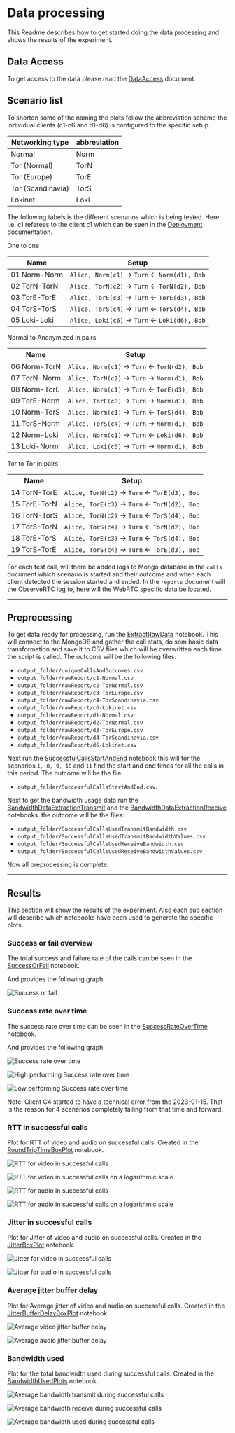 # Data processing

This Readme describes how to get started doing the data processing and shows the results of the experiment.

## Data Access

To get access to the data please read the [DataAccess](./DataAccess.md) document.

## Scenario list

To shorten some of the naming the plots follow the abbreviation scheme the individual clients (c1-c6 and d1-d6) is configured to the specific setup.


Networking type   | abbreviation
---               | ---
Normal            | Norm
Tor (Normal)      | TorN
Tor (Europe)      | TorE
Tor (Scandinavia) | TorS
Lokinet           | Loki

The following tabels is the different scenarios which is being tested. Here i.e. c1 referees to the client c1 which can be seen in the [Deployment](../Deployment/Readme.md) documentation.

One to one

Name              |  Setup
---               | ---
01 Norm-Norm      | `Alice, Norm(c1)` &rarr; `Turn` &larr; `Norm(d1), Bob`
02 TorN-TorN      | `Alice, TorN(c2)` &rarr; `Turn` &larr; `TorN(d2), Bob`
03 TorE-TorE      | `Alice, TorE(c3)` &rarr; `Turn` &larr; `TorE(d3), Bob`
04 TorS-TorS      | `Alice, TorS(c4)` &rarr; `Turn` &larr; `TorS(d4), Bob`
05 Loki-Loki      | `Alice, Loki(c6)` &rarr; `Turn` &larr; `Loki(d6), Bob`

Normal to Anonymized in pairs

Name              |  Setup
---               | ---
06 Norm-TorN      | `Alice, Norm(c1)` &rarr; `Turn` &larr; `TorN(d2), Bob`
07 TorN-Norm      | `Alice, TorN(c2)` &rarr; `Turn` &rarr; `Norm(d1), Bob`
08 Norm-TorE      | `Alice, Norm(c1)` &rarr; `Turn` &larr; `TorE(d3), Bob`
09 TorE-Norm      | `Alice, TorE(c3)` &rarr; `Turn` &rarr; `Norm(d1), Bob`
10 Norm-TorS      | `Alice, Norm(c1)` &rarr; `Turn` &larr; `TorS(d4), Bob`
11 TorS-Norm      | `Alice, TorS(c4)` &rarr; `Turn` &rarr; `Norm(d1), Bob`
12 Norm-Loki      | `Alice, Norm(c1)` &rarr; `Turn` &larr; `Loki(d6), Bob`
13 Loki-Norm      | `Alice, Loki(c6)` &rarr; `Turn` &rarr; `Norm(d1), Bob`

Tor to Tor in pairs

Name              |  Setup
---               | ---
14 TorN-TorE      | `Alice, TorN(c2)` &rarr; `Turn` &larr; `TorE(d3), Bob`
15 TorE-TorN      | `Alice, TorE(c3)` &rarr; `Turn` &larr; `TorN(d2), Bob`
16 TorN-TorS      | `Alice, TorN(c2)` &rarr; `Turn` &larr; `TorS(d4), Bob`
17 TorS-TorN      | `Alice, TorS(c4)` &rarr; `Turn` &larr; `TorN(d2), Bob`
18 TorE-TorS      | `Alice, TorE(c3)` &rarr; `Turn` &larr; `TorS(d4), Bob`
19 TorS-TorE      | `Alice, TorS(c4)` &rarr; `Turn` &larr; `TorE(d3), Bob`


For each test call, will there be added logs to Mongo database in the `calls` document which scenario is started and their outcome and when each client detected the session started and ended. In the `reports` document will the ObserveRTC log to, here will the WebRTC specific data be located.

---

## Preprocessing

To get data ready for processing, run the [ExtractRawData](./ExtractRawData.ipynb) notebook. This will connect to the MongoDB and gather the call stats, do som basic data transformation and save it to CSV files which will be overwritten each time the script is called. The outcome will be the following files:

- `output_folder/uniqueCallsAndOutcomes.csv`
- `output_folder/rawReport/c1-Normal.csv`
- `output_folder/rawReport/c2-TorNormal.csv`
- `output_folder/rawReport/c3-TorEurope.csv`
- `output_folder/rawReport/c4-TorScandinavia.csv`
- `output_folder/rawReport/c6-Lokinet.csv`
- `output_folder/rawReport/d1-Normal.csv`
- `output_folder/rawReport/d2-TorNormal.csv`
- `output_folder/rawReport/d3-TorEurope.csv`
- `output_folder/rawReport/d4-TorScandinavia.csv`
- `output_folder/rawReport/d6-Lokinet.csv`

Next run the [SuccessfulCallsStartAndEnd](./SuccessfulCallsStartAndEnd.ipynb) notebook this will for the scenarios `1, 8, 9, 10` and `11` find the start and end times for all the calls in this period. The outcome will be the file:

- `output_folder/SuccessfulCallsStartAndEnd.csv`.

Next to get the bandwidth usage data run the [BandwidthDataExtractionTransmit](./BandwidthDataExtractionTransmit.ipynb) and the [BandwidthDataExtractionReceive](./BandwidthDataExtractionReceive.ipynb) notebooks. the outcome will be the files:

- `output_folder/SuccessfulCallsUsedTransmitBandwidth.csv`
- `output_folder/SuccessfulCallsUsedTransmitBandwidthValues.csv`
- `output_folder/SuccessfulCallsUsedReceiveBandwidth.csv`
- `output_folder/SuccessfulCallsUsedReceiveBandwidthValues.csv`

Now all preprocessing is complete.

---

## Results

This section will show the results of the experiment. Also each sub section will describe which notebooks have been used to generate the specific plots.

### Success or fail overview

The total success and failure rate of the calls can be seen in the [SuccessOrFail](./SuccessOrFail.ipynb) notebook.

And provides the following graph:

![Success or fail](./output_folder/SuccessOrFail.svg)

### Success rate over time

The success rate over time can be seen in the [SuccessRateOverTime](./SuccessRateOverTime.ipynb) notebook.

And provides the following graph:

![Success rate over time](./output_folder/SuccessRateOverTime.svg)

![High performing Success rate over time](./output_folder/SuccessRateOverTimeHigh.svg)

![Low performing Success rate over time](./output_folder/SuccessRateOverTimeLow.svg)

Note: Client C4 started to have a technical error from the 2023-01-15. That is the reason for 4 scenarios completely failing from that time and forward.

### RTT in successful calls

Plot for RTT of video and audio on successful calls. Created in the [RoundTripTimeBoxPlot](./RoundTripTimeBoxPlot.ipynb) notebook.

![RTT for video in successful calls](./output_folder/BoxPlotRttVideo.svg)

![RTT for video in successful calls on a logarithmic scale](./output_folder/BoxPlotRttVideoLogScale.svg)

![RTT for audio in successful calls](./output_folder/BoxPlotRttAudio.svg)

![RTT for audio in successful calls on a logarithmic scale](./output_folder/BoxPlotRttAudioLogScale.svg)

### Jitter in successful calls

Plot for Jitter of video and audio on successful calls. Created in the [JitterBoxPlot](./JitterBoxPlot.ipynb) notebook.

![Jitter for video in successful calls](./output_folder/BoxPlotJitterVideo.svg)

![Jitter for audio in successful calls](./output_folder/BoxPlotJitterAudio.svg)

### Average jitter buffer delay

Plot for Average jitter of video and audio on successful calls. Created in the [JitterBufferDelayBoxPlot](./JitterBufferDelayBoxPlot.ipynb) notebook

![Average video jitter buffer delay](./output_folder/BoxPlotAvgJitterBufferDelayVideo.svg)

![Average audio jitter buffer delay](./output_folder/BoxPlotAvgJitterBufferDelayAudio.svg)

### Bandwidth used

Plot for the total bandwidth used during successful calls. Created in the [BandwidthUsedPlots](./BandwidthUsedPlots.ipynb) notebook.

![Average bandwidth transmit during successful calls](./output_folder/BoxPlotUsedBandwidthTransmit.svg)

![Average bandwidth receive during successful calls](./output_folder/BoxPlotUsedBandwidthReceive.svg)

![Average bandwidth used during successful calls](./output_folder/BoxPlotUsedBandwidth.svg)
